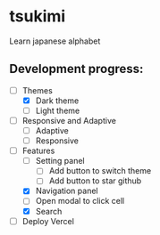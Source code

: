 # tsukimi

Learn japanese alphabet

## Development progress:

- [ ] Themes
  - [x] Dark theme
  - [ ] Light theme
- [ ] Responsive and Adaptive
  - [ ] Adaptive
  - [ ] Responsive
- [ ] Features
  - [ ] Setting panel
    - [ ] Add button to switch theme
    - [ ] Add button to star github
  - [x] Navigation panel
  - [ ] Open modal to click cell
  - [x] Search
- [ ] Deploy Vercel
